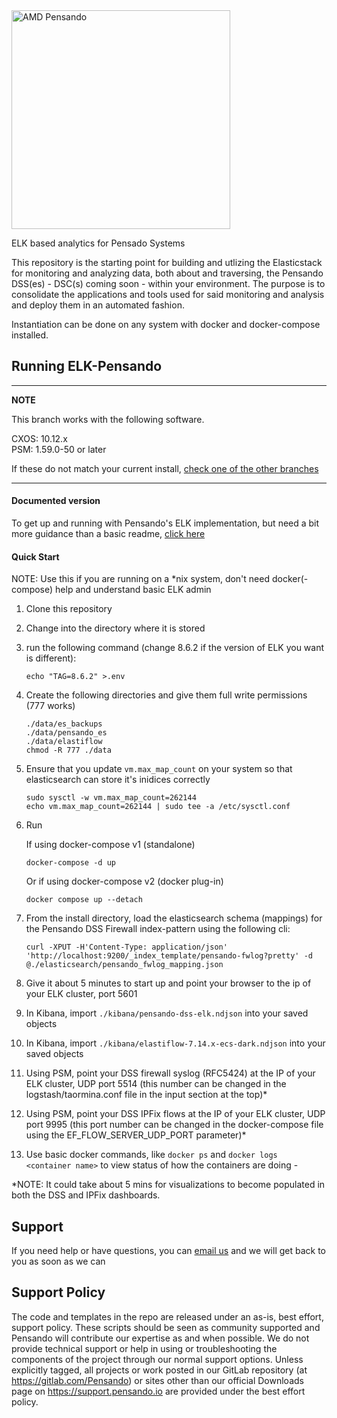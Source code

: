 <img src="https://www.amd.com/system/files/styles/992px/private/2022-05/1423875-pensando-logo-white-1260x709_0.png?itok=D5gjoCQP" alt="AMD Pensando" width="350"/>


ELK based analytics for Pensado Systems

This repository is the starting point for building and utlizing the Elasticstack for monitoring and analyzing
data, both about and traversing, the Pensando DSS(es) - DSC(s) coming soon - within your environment.  The purpose is to consolidate the
applications and tools used for said monitoring and analysis and deploy them in an automated fashion.

Instantiation can be done on any system with docker and docker-compose installed.

## Running ELK-Pensando

---
**NOTE**

This branch works with the following software.

CXOS: 10.12.x <br/>
PSM:  1.59.0-50 or later

If these do not match your current install, [check one of the other branches](https://gitlab.com/pensando/tbd/siem/elastic/elk-pensando/-/branches)

---

  #### Documented version
  To get up and running with Pensando's ELK implementation, but need a bit more guidance than a basic readme, [click here](https://pensando.gitlab.io/tbd/siem/elastic/elk-pensando/index.html)

  #### Quick Start
  NOTE: Use this if you are running on a *nix system, don't need docker(-compose) help and understand basic ELK admin
  1. Clone this repository

  2. Change into the directory where it is stored

  3. run the following command (change 8.6.2 if the version of ELK you want is different):
      ```
      echo "TAG=8.6.2" >.env
      ```

  4. Create the following directories and give them full write permissions (777 works)
      ```
      ./data/es_backups
      ./data/pensando_es
      ./data/elastiflow
      chmod -R 777 ./data
      ```

  5. Ensure that you update ```vm.max_map_count``` on your system so that elasticsearch can store it's inidices correctly
      ```
      sudo sysctl -w vm.max_map_count=262144
      echo vm.max_map_count=262144 | sudo tee -a /etc/sysctl.conf
      ```

  6. Run

     If using docker-compose v1 (standalone)

     `docker-compose -d up`

     Or if using docker-compose v2 (docker plug-in)

     `docker compose up --detach`

  7. From the install directory, load the elasticsearch schema (mappings) for the Pensando DSS Firewall index-pattern using the following cli:

     `curl -XPUT -H'Content-Type: application/json' 'http://localhost:9200/_index_template/pensando-fwlog?pretty' -d @./elasticsearch/pensando_fwlog_mapping.json`

  8. Give it about 5 minutes to start up and point your browser to the ip of your ELK cluster, port 5601

  9. In Kibana, import ```./kibana/pensando-dss-elk.ndjson``` into your saved objects

 10. In Kibana, import ```./kibana/elastiflow-7.14.x-ecs-dark.ndjson``` into your saved objects

 11. Using PSM, point your DSS firewall syslog (RFC5424) at the IP of your ELK cluster, UDP port 5514  (this number can be changed in the logstash/taormina.conf file in the input section at the top)*

 12. Using PSM, point your DSS IPFix flows at the IP of your ELK cluster, UDP port 9995  (this port number can be changed in the docker-compose file using the EF_FLOW_SERVER_UDP_PORT parameter)*

 13. Use basic docker commands, like ```docker ps``` and ```docker logs <container name>``` to view status of how the containers are doing -

*NOTE: It could take about 5 mins for visualizations to become populated in both the DSS and IPFix dashboards.

## Support
If you need help or have questions, you can [email us](mailto:contact-project+pensando-tbd-elastic-pensando-elk-25427733-issue-@incoming.gitlab.com) and we will get back to you as soon as we can

## Support Policy
The code and templates in the repo are released under an as-is, best effort, support policy. These scripts should be seen as community supported and Pensando will contribute our expertise as and when possible. We do not provide technical support or help in using or troubleshooting the components of the project through our normal support options. Unless explicitly tagged, all projects or work posted in our GitLab repository (at https://gitlab.com/Pensando) or sites other than our official Downloads page on https://support.pensando.io are provided under the best effort policy.

